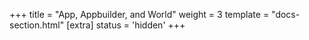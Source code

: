 +++
title = "App, Appbuilder, and World"
weight = 3
template = "docs-section.html"
[extra]
status = 'hidden'
+++
